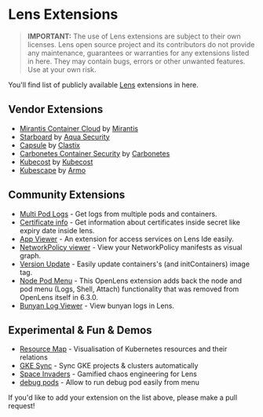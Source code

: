 # Lens Extensions

> **IMPORTANT:** The use of Lens extensions are subject to their own licenses. Lens open source project and its contributors do not provide any maintenance, guarantees or warranties for any extensions listed in here. They may contain bugs, errors or other unwanted features. Use at your own risk.

You'll find list of publicly available [Lens](https://k8slens.dev) extensions in here.

## Vendor Extensions

- [Mirantis Container Cloud](https://github.com/Mirantis/lens-extension-cc/) by [Mirantis](https://mirantis.com)
- [Starboard](https://github.com/aquasecurity/starboard-lens-extension) by [Aqua Security](https://www.aquasec.com/)
- [Capsule](https://github.com/clastix/capsule-lens-extension) by [Clastix](https://clastix.io/)
- [Carbonetes Container Security](https://github.com/carbonetes/carbonetes-lens-extension) by [Carbonetes](https://carbonetes.com/)
- [Kubecost](https://github.com/kubecost/kubecost-lens-extension) by [Kubecost](https://kubecost.com)
- [Kubescape](https://github.com/kubescape/lens-extension) by [Armo](https://www.armosec.io/)

## Community Extensions

- [Multi Pod Logs](https://github.com/andrea-falco/lens-multi-pod-logs) - Get logs from multiple pods and containers.
- [Certificate info](https://github.com/jkroepke/lens-extension-certificate-info) - Get information about certificates inside secret like expiry date inside lens.
- [App Viewer](https://github.com/kocyigitkim/lens-app-viewer) - An extension for access services on Lens Ide easily.
- [NetworkPolicy viewer](https://github.com/artturik/lens-extension-network-policy-viewer) - View your NetworkPolicy manifests as visual graph.
- [Version Update](https://github.com/ottimis/lens-version-update) - Easily update containers's (and initContainers) image tag.
- [Node Pod Menu](https://github.com/alebcay/openlens-node-pod-menu) - This OpenLens extension adds back the node and pod menu (Logs, Shell, Attach) functionality that was removed from OpenLens itself in 6.3.0.
- [Bunyan Log Viewer](https://github.com/jdinsel-xealth/bunyan-lens-ext) - View bunyan logs in Lens.

## Experimental & Fun & Demos

- [Resource Map](https://github.com/nevalla/lens-resource-map-extension) - Visualisation of Kubernetes resources and their relations
- [GKE Sync](https://github.com/jakolehm/lens-extension-gke-sync) - Sync GKE projects & clusters automatically
- [Space Invaders](https://github.com/chenhunghan/lens-ext-invaders) - Gamified chaos engineering for Lens
- [debug pods](https://github.com/pashevskii/debug-pods-lens-extension) - Allow to run debug pod easily from menu

If you'd like to add your extension on the list above, please make a pull request!
